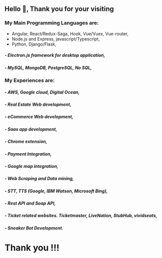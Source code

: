 ## Hello 👋, Thank you for your visiting
### My Main Programming Languages are:
- Angular, React/Redux-Saga, Hook, Vue/Vuex, Vue-router,
 - Node.js and Express, javascript/Typescript,
 - Python, Django/Flask,
##### - Electron.js framework for desktop application,
##### - MySQL, MongoDB, PostgreSQL, No SQL,
### My Experiences are:
##### - AWS, Google cloud, Digital Ocean,
##### - Real Estate Web development,
##### - eCommerce Web development,
##### - Saas app development,
##### - Chrome extension,
##### - Payment Integration,
##### - Google map integration,
##### - Web Scraping and Data mining,
##### - STT, TTS (Google, IBM Watson, Microsoft Bing),
##### - Rest API and Soap API,
##### - Ticket related websites. Ticketmaster, LiveNation, StubHub, vividseats,
##### - Sneaker Bot Development.
# Thank you  !!!
<!--
**skw622/skw622** is a ✨ _special_ ✨ repository because its `README.md` (this file) appears on your GitHub profile.

Here are some ideas to get you started:

- 🔭 I’m currently working on ...
- 🌱 I’m currently learning ...
- 👯 I’m looking to collaborate on ...
- 🤔 I’m looking for help with ...
- 💬 Ask me about ...
- 📫 How to reach me: ...
- 😄 Pronouns: ...
- ⚡ Fun fact: ...
-->
